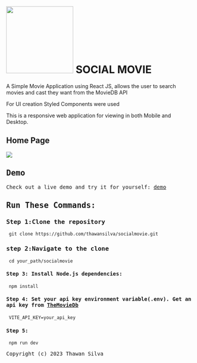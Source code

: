 # <img src="https://www.themoviedb.org/assets/2/v4/logos/v2/blue_short-8e7b30f73a4020692ccca9c88bafe5dcb6f8a62a4c6bc55cd9ba82bb2cd95f6c.svg" width='180px'/> SOCIAL MOVIE

A Simple Movie Application using React JS, allows the user to search movies and cast they want from the MovieDB API

For UI creation Styled Components were used

This is a responsive web application for viewing in both Mobile and Desktop.

## Home Page

<kbd>
<img src="/img/homepage.png"/>
</kdb>

## Demo

Check out a live demo and try it for yourself: [demo](https://socialmovie.vercel.app)

## Run These Commands:

### Step 1:Clone the repository

     git clone https://github.com/thawansilva/socialmovie.git

### step 2:Navigate to the clone

     cd your_path/socialmovie

#### Step 3: Install Node.js dependencies:

     npm install

#### Step 4: Set your api key environment variable(.env). Get an api key from [TheMovieDb](https://www.themoviedb.org/)

     VITE_API_KEY=your_api_key

#### Step 5:

     npm run dev

Copyright (c) 2023 Thawan Silva
